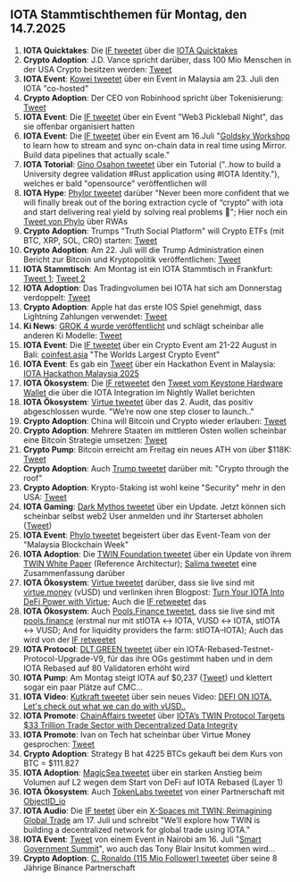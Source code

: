 ## IOTA Stammtischthemen für Montag, den 14.7.2025

1. **IOTA Quicktakes**: Die [IF tweetet](https://x.com/iota/status/1942146819133247679) über die [IOTA Quicktakes](https://youtu.be/OxMddNblHBA)
2. **Crypto Adoption**: J.D. Vance spricht darüber, dass 100 Mio Menschen in der USA Crypto besitzen werden: [Tweet](https://x.com/Vivek4real_/status/1942486229297291625)
3. **IOTA Event**: [Kowei tweetet](https://x.com/kowei1995/status/1942568969136922997) über ein Event in Malaysia am 23. Juli den IOTA "co-hosted"
4. **Crypto Adoption**: Der CEO von Robinhood spricht über Tokenisierung: [Tweet](https://x.com/coinbureau/status/1942556830342787473)
5. **IOTA Event**: Die [IF tweetet](https://x.com/iota/status/1942627995274948863) über ein Event "Web3 Pickleball Night", das sie offenbar organisiert hatten
6. **IOTA Event**: Die [IF tweetet](https://x.com/iota/status/1942961955309846706) über ein Event am 16.Juli "[Goldsky Workshop](https://www.youtube.com/live/H8FS1vUuRV0) to learn how to stream and sync on-chain data in real time using Mirror. Build data pipelines that actually scale."
7. **IOTA Totorial**: [Gino Osahon tweetet](https://x.com/gino_osahon/status/1942834435012833451) über ein Tutorial ("..how to build a University degree validation #Rust application using #IOTA Identity."), welches er bald "opensource" veröffentlichen will
8. **IOTA Hype**: [Phylor tweetet](https://x.com/PhyloIota/status/1942780526357582127) darüber "Never been more confident that we will finally break out of the boring extraction cycle of “crypto” with iota and start delivering real yield by solving real problems 💪"; Hier noch ein [Tweet von Phylo](https://x.com/PhyloIota/status/1942746341660319808) über RWAs
9. **Crypto Adoption**: Trumps "Truth Social Platform" will Crypto ETFs (mit BTC, XRP, SOL, CRO) starten: [Tweet](https://x.com/CryptosR_Us/status/1942566791282032745)
10. **Crypto Adoption**: Am 22. Juli will die Trump Administration einen Bericht zur Bitcoin und Kryptopolitik veröffentlichen: [Tweet](https://x.com/BitcoinMagazine/status/1942230205516616130)
11. **IOTA Stammtisch**: Am Montag ist ein IOTA Stammtisch in Frankfurt: [Tweet 1](https://x.com/Cigamatoi/status/1943006201991827974); [Tweet 2](https://x.com/iotashop/status/1943222696717771208)
12. **IOTA Adoption**: Das Tradingvolumen bei IOTA hat sich am Donnerstag verdoppelt: [Tweet](https://x.com/tanglelytics/status/1943113305687494973)
13. **Crypto Adoption**: Apple hat das erste IOS Spiel genehmigt, dass Lightning Zahlungen verwendet: [Tweet](https://x.com/Vivek4real_/status/1943211361175027861)
14. **Ki News**: [GROK 4 wurde veröffentlicht](https://x.com/xai/status/1943158495588815072) und schlägt scheinbar alle anderen Ki Modelle: [Tweet](https://x.com/deedydas/status/1943190393602068801)
15. **IOTA Event**: Die [IF tweetet](https://x.com/iota/status/1943298880537350653) über ein Crypto Event am 21-22 August in Bali: [coinfest.asia](https://coinfest.asia/) "The Worlds Largest Crypto Event"
16. **IOTA Event**: Es gab ein [Tweet](https://x.com/IotaRebased/status/1943295144473542723) über ein Hackathon Event in Malaysia: [IOTA Hackathon Malaysia 2025](https://lu.ma/6d0xwfqw)
17. **IOTA Ökosystem**: Die [IF retweetet](https://x.com/iota/status/1943302321175195843) den [Tweet vom Keystone Hardware Wallet](https://x.com/KeystoneWallet/status/1943297379613933645) die über die IOTA Integration im Nightly Wallet berichten
18. **IOTA Ökosystem**: [Virtue tweetet](https://x.com/Virtue_Money/status/1943324406312222874) über das 2. Audit, das positiv abgeschlossen wurde. "We’re now one step closer to launch.."
19. **Crypto Adoption**: China will Bitcoin und Crypto wieder erlauben: [Tweet](https://x.com/CryptoNewsHntrs/status/1943593008923902045)
20. **Crypto Adoption**: Mehrere Staaten im mittleren Osten wollen scheinbar eine Bitcoin Strategie umsetzen: [Tweet](https://x.com/WatcherGuru/status/1898054900006703511)
21. **Crypto Pump**: Bitcoin erreicht am Freitag ein neues ATH von über $118K: [Tweet](https://x.com/WatcherGuru/status/1943547535957651881)
22. **Crypto Adoption**: Auch [Trump tweetet](https://x.com/BitcoinMagazine/status/1943318586862321891) darüber mit: "Crypto through the roof"
23. **Crypto Adoption**: Krypto-Staking ist wohl keine "Security" mehr in den USA: [Tweet](https://x.com/coinbureau/status/1943596132703019506)
24. **IOTA Gaming**: [Dark Mythos tweetet](https://x.com/DarkMythosIOTA/status/1943315981746446584) über ein Update. Jetzt können sich scheinbar selbst web2 User anmelden und ihr Starterset abholen ([Tweet](https://x.com/DarkMythosIOTA/status/1943316380331503987))
25. **IOTA Event**: [Phylo tweetet](https://x.com/PhyloIota/status/1943632801804492935) begeistert über das Event-Team von der "Malaysia Blockchain Week"
26. **IOTA Adoption**: Die [TWIN Foundation tweetet](https://x.com/TWINGlobalOrg/status/1943661318466044082) über ein Update von ihrem [TWIN White Paper](https://t.co/7xQJRvV138) (Reference Architectur); [Salima tweetet](https://x.com/Salimasbegum/status/1943692253467185214) eine Zusammenfassung darüber
27. **IOTA Ökosystem**: [Virtue tweetet](https://x.com/Virtue_Money/status/1943662347811205166) darüber, dass sie live sind mit [virtue.money](virtue.money) (vUSD) und verlinken ihren Blogpost: [Turn Your IOTA Into DeFi Power with Virtue](https://medium.com/@Virtue_Money/turn-your-iota-into-defi-power-with-virtue-2ba260f7471c); Auch die [IF retweetet](https://x.com/iota/status/1944729431420932533) das
28. **IOTA Ökosystem**: Auch [Pools.Finance tweetet](https://x.com/PoolsFinance/status/1943679972515676603), dass sie live sind mit [pools.finance](https://www.pools.finance/) (erstmal nur mit stIOTA ↔ IOTA, VUSD ↔ IOTA, stIOTA ↔ VUSD; And for liquidity providers the farm: stIOTA–IOTA); Auch das wird von der [IF retweetet](https://x.com/iota/status/1944730244155347276)
29. **IOTA Protocol**: [DLT.GREEN tweetet](https://x.com/dlt_green/status/1943949766737416331) über ein IOTA-Rebased-Testnet-Protocol-Upgrade-V9, für das ihre OGs gestimmt haben und in dem IOTA Rebased auf 80 Validatoren erhöht wird
30. **IOTA Pump**: Am Montag steigt IOTA auf $0,237 ([Tweet](https://x.com/Vrom14286662/status/1944619045799817634)) und klettert sogar ein paar Plätze auf CMC...
31. **IOTA Video**: [Kutkraft tweetet](https://x.com/kutkraft/status/1944394975577620920) über sein neues Video: [DEFI ON IOTA. Let's check out what we can do with vUSD..](https://youtu.be/Puvn8m-Ij-M)
32. **IOTA Promote**: [ChainAffairs tweetet](https://x.com/ChainAffairs/status/1944399627345600763) über [IOTA’s TWIN Protocol Targets $33 Trillion Trade Sector with Decentralized Data Integrity](https://chainaffairs.com/iotas-twin-protocol-targets-33-trillion-trade-sector-with-decentralized-data-integrity/)
33. **IOTA Promote**: Ivan on Tech hat scheinbar über Virtue Money gesprochen: [Tweet](https://x.com/GMZeusINV/status/1944673162567807090)
34. **Crypto Adoption**: Strategy B hat 4225 BTCs gekauft bei dem Kurs von BTC = $111.827
35. **IOTA Adoption**: [MagicSea tweetet](https://x.com/MagicSeaDEX/status/1944683476868903198) über ein starken Anstieg beim Volumen auf L2 wegen dem Start von DeFi auf IOTA Rebased (Layer 1)
36. **IOTA Ökosystem**: Auch [TokenLabs tweetet](https://x.com/TokenLabsX/status/1944694532584436175) von einer Partnerschaft mit [ObjectID_io](https://x.com/ObjectID_io)
37. **IOTA Audio**: Die [IF teetet](https://x.com/iota/status/1944743689391157490) über ein [X-Spaces mit TWIN: Reimagining Global Trade](https://x.com/i/spaces/1OwxWXdDVgVKQ) am 17. Juli und schreibt "We’ll explore how TWIN is building a decentralized network for global trade using IOTA."
38. **IOTA Event**: [Tweet](https://x.com/dx5ve/status/1944673424816677276) von einem Event in Nairobi am 16. Juli "[Smart Government Summit](https://events.cioafrica.co/smart-government-summit-2025)", wo auch das Tony Blair Insitut kommen wird...
39. **Crypto Adoption**: [C. Ronaldo (115 Mio Follower) tweetet](https://x.com/Cristiano/status/1944700494120616372) über seine 8 Jährige Binance Partnerschaft
